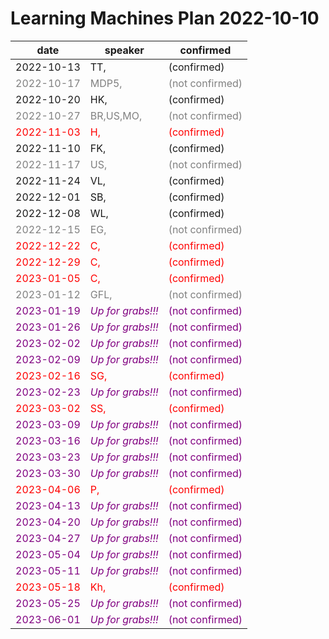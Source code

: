 # Learning Machines Plan 2022-10-10

| date | speaker                                   | confirmed      |
| ---- | ----------------------------------------- | -------------- |
|  2022-10-13  |  TT,                                  |  (confirmed)     |
| <span style="color:grey"> 2022-10-17 </span> | <span style="color:grey"> MDP5,                               </span> | <span style="color:grey"> (not confirmed) </span> |
|  2022-10-20  |  HK,                                  |  (confirmed)     |
| <span style="color:grey"> 2022-10-27 </span> | <span style="color:grey"> BR,US,MO,                           </span> | <span style="color:grey"> (not confirmed) </span> |
| <span style="color:red"> 2022-11-03 </span> | <span style="color:red"> H,                                  </span> | <span style="color:red"> (confirmed)    </span> |
|  2022-11-10  |  FK,                                  |  (confirmed)     |
| <span style="color:grey"> 2022-11-17 </span> | <span style="color:grey"> US,                                 </span> | <span style="color:grey"> (not confirmed) </span> |
|  2022-11-24  |  VL,                                  |  (confirmed)     |
|  2022-12-01  |  SB,                                  |  (confirmed)     |
|  2022-12-08  |  WL,                                  |  (confirmed)     |
| <span style="color:grey"> 2022-12-15 </span> | <span style="color:grey"> EG,                                 </span> | <span style="color:grey"> (not confirmed) </span> |
| <span style="color:red"> 2022-12-22 </span> | <span style="color:red"> C,                                  </span> | <span style="color:red"> (confirmed)    </span> |
| <span style="color:red"> 2022-12-29 </span> | <span style="color:red"> C,                                  </span> | <span style="color:red"> (confirmed)    </span> |
| <span style="color:red"> 2023-01-05 </span> | <span style="color:red"> C,                                  </span> | <span style="color:red"> (confirmed)    </span> |
| <span style="color:grey"> 2023-01-12 </span> | <span style="color:grey"> GFL,                                </span> | <span style="color:grey"> (not confirmed) </span> |
| <span style="color:purple"> 2023-01-19 </span> | <span style="color:purple"> *Up for grabs!!!*                   </span> | <span style="color:purple"> (not confirmed) </span> |
| <span style="color:purple"> 2023-01-26 </span> | <span style="color:purple"> *Up for grabs!!!*                   </span> | <span style="color:purple"> (not confirmed) </span> |
| <span style="color:purple"> 2023-02-02 </span> | <span style="color:purple"> *Up for grabs!!!*                   </span> | <span style="color:purple"> (not confirmed) </span> |
| <span style="color:purple"> 2023-02-09 </span> | <span style="color:purple"> *Up for grabs!!!*                   </span> | <span style="color:purple"> (not confirmed) </span> |
| <span style="color:red"> 2023-02-16 </span> | <span style="color:red"> SG,                                 </span> | <span style="color:red"> (confirmed)    </span> |
| <span style="color:purple"> 2023-02-23 </span> | <span style="color:purple"> *Up for grabs!!!*                   </span> | <span style="color:purple"> (not confirmed) </span> |
| <span style="color:red"> 2023-03-02 </span> | <span style="color:red"> SS,                                 </span> | <span style="color:red"> (confirmed)    </span> |
| <span style="color:purple"> 2023-03-09 </span> | <span style="color:purple"> *Up for grabs!!!*                   </span> | <span style="color:purple"> (not confirmed) </span> |
| <span style="color:purple"> 2023-03-16 </span> | <span style="color:purple"> *Up for grabs!!!*                   </span> | <span style="color:purple"> (not confirmed) </span> |
| <span style="color:purple"> 2023-03-23 </span> | <span style="color:purple"> *Up for grabs!!!*                   </span> | <span style="color:purple"> (not confirmed) </span> |
| <span style="color:purple"> 2023-03-30 </span> | <span style="color:purple"> *Up for grabs!!!*                   </span> | <span style="color:purple"> (not confirmed) </span> |
| <span style="color:red"> 2023-04-06 </span> | <span style="color:red"> P,                                  </span> | <span style="color:red"> (confirmed)    </span> |
| <span style="color:purple"> 2023-04-13 </span> | <span style="color:purple"> *Up for grabs!!!*                   </span> | <span style="color:purple"> (not confirmed) </span> |
| <span style="color:purple"> 2023-04-20 </span> | <span style="color:purple"> *Up for grabs!!!*                   </span> | <span style="color:purple"> (not confirmed) </span> |
| <span style="color:purple"> 2023-04-27 </span> | <span style="color:purple"> *Up for grabs!!!*                   </span> | <span style="color:purple"> (not confirmed) </span> |
| <span style="color:purple"> 2023-05-04 </span> | <span style="color:purple"> *Up for grabs!!!*                   </span> | <span style="color:purple"> (not confirmed) </span> |
| <span style="color:purple"> 2023-05-11 </span> | <span style="color:purple"> *Up for grabs!!!*                   </span> | <span style="color:purple"> (not confirmed) </span> |
| <span style="color:red"> 2023-05-18 </span> | <span style="color:red"> Kh,                                 </span> | <span style="color:red"> (confirmed)    </span> |
| <span style="color:purple"> 2023-05-25 </span> | <span style="color:purple"> *Up for grabs!!!*                   </span> | <span style="color:purple"> (not confirmed) </span> |
| <span style="color:purple"> 2023-06-01 </span> | <span style="color:purple"> *Up for grabs!!!*                   </span> | <span style="color:purple"> (not confirmed) </span> |
